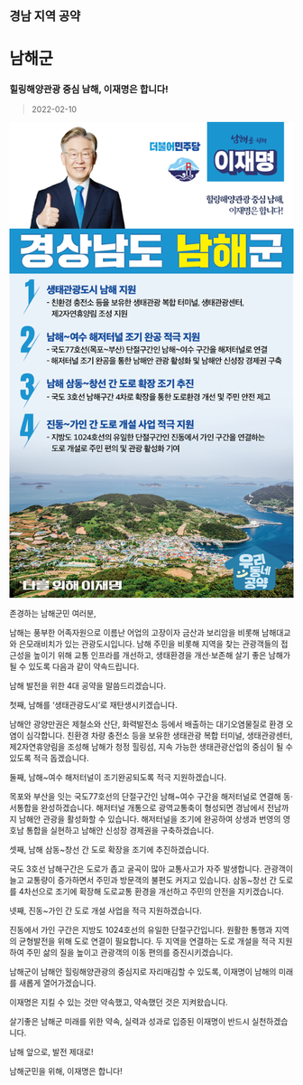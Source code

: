 ## 경남 지역 공약

# 남해군

### 힐링해양관광 중심 남해, 이재명은 합니다! 
> 2022-02-10

![남해군 지역공약](./005_016_005.png)

존경하는 남해군민 여러분,

 

남해는 풍부한 어족자원으로 이름난 어업의 고장이자 금산과 보리암을 비롯해 남해대교와 은모래비치가 있는 관광도시입니다. 남해 주민을 비롯해 지역을 찾는 관광객들의 접근성을 높이기 위해 교통 인프라를 개선하고, 생태환경을 개선‧보존해 살기 좋은 남해가 될 수 있도록 다음과 같이 약속드립니다.

 

남해 발전을 위한 4대 공약을 말씀드리겠습니다.

 

첫째, 남해를 ‘생태관광도시’로 재탄생시키겠습니다. 

남해안 광양만권은 제철소와 산단, 화력발전소 등에서 배출하는 대기오염물질로 환경 오염이 심각합니다. 친환경 차량 충전소 등을 보유한 생태관광 복합 터미널, 생태관광센터, 제2자연휴양림을 조성해 남해가 청정 힐링섬, 지속 가능한 생태관광산업의 중심이 될 수 있도록 적극 돕겠습니다. 

 

둘째, 남해~여수 해저터널이 조기완공되도록 적극 지원하겠습니다.

목포와 부산을 잇는 국도77호선의 단절구간인 남해~여수 구간을 해저터널로 연결해 동‧서통합을 완성하겠습니다. 해저터널 개통으로 광역교통축이 형성되면 경남에서 전남까지 남해안 관광을 활성화할 수 있습니다. 해저터널을 조기에 완공하여 상생과 번영의 영호남 통합을 실현하고 남해안 신성장 경제권을 구축하겠습니다.

 

셋째, 남해 삼동~창선 간 도로 확장을 조기에 추진하겠습니다.

국도 3호선 남해구간은 도로가 좁고 굴곡이 많아 교통사고가 자주 발생합니다. 관광객이 늘고 교통량이 증가하면서 주민과 방문객의 불편도 커지고 있습니다. 삼동~창선 간 도로를 4차선으로 조기에 확장해 도로교통 환경을 개선하고 주민의 안전을 지키겠습니다.

 

넷째, 진동~가인 간 도로 개설 사업을 적극 지원하겠습니다.

진동에서 가인 구간은 지방도 1024호선의 유일한 단절구간입니다. 원활한 통행과 지역의 균형발전을 위해 도로 연결이 필요합니다. 두 지역을 연결하는 도로 개설을 적극 지원하여 주민 삶의 질을 높이고 관광객의 이동 편의를 증진시키겠습니다.

 

 

남해군이 남해안 힐링해양관광의 중심지로 자리매김할 수 있도록, 이재명이 남해의 미래를 새롭게 열어가겠습니다.

 

이재명은 지킬 수 있는 것만 약속했고, 약속했던 것은 지켜왔습니다.

살기좋은 남해군 미래를 위한 약속, 실력과 성과로 입증된 이재명이 반드시 실천하겠습니다.

 

남해 앞으로, 발전 제대로!

남해군민을 위해, 이재명은 합니다! 

						